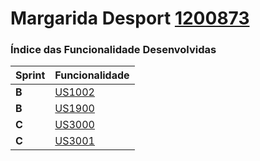 Margarida Desport [1200873](./)
===============================


### Índice das Funcionalidade Desenvolvidas ###


| Sprint | Funcionalidade   |
|--------|------------------|
| **B**  | [US1002](US1002) |
| **B**  | [US1900](US1900) |
| **C**  | [US3000](US3000) |
| **C**  | [US3001](US3001) |